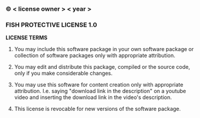 ### © < license owner > < year >

### FISH PROTECTIVE LICENSE 1.0

**LICENSE TERMS**
1. You may include this software package in your own software package or collection of software packages only with appropriate attribution.

2. You may edit and distribute this package, compiled or the source code, only if you make considerable changes.

3. You may use this software for content creation only with appropriate attribution. I.e. saying "download link in the description" on a youtube video and inserting the download link in the video's description.

4. This license is revocable for new versions of the software package.
